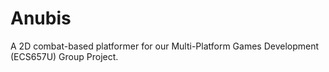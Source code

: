 # Anubis
A 2D combat-based platformer for our Multi-Platform Games Development (ECS657U) Group Project. 
